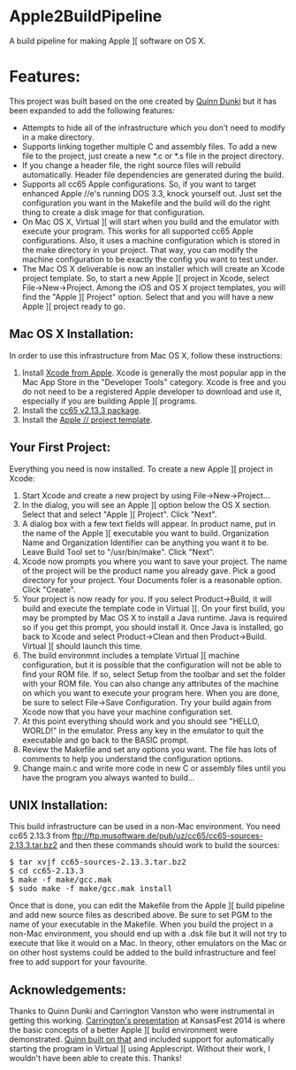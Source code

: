 Apple2BuildPipeline
===================

A build pipeline for making Apple \]\[ software on OS X.

Features:
=========

This project was built based on the one created by [Quinn Dunki](http://quinndunki.com/blondihacks/?p=1904) but it has been expanded to add the following features:

   * Attempts to hide all of the infrastructure which you don't need to modify in a make directory.
   * Supports linking together multiple C and assembly files.  To add a new file to the project, just create a new *.c or *.s file in the project directory.
   * If you change a header file, the right source files will rebuild automatically.  Header file dependencies are generated during the build.
   * Supports all cc65 Apple configurations.  So, if you want to target enhanced Apple //e's running DOS 3.3, knock yourself out.  Just set the configuration you want in the Makefile and the build will do the right thing to create a disk image for that configuration.
   * On Mac OS X, Virtual \]\[ will start when you build and the emulator with execute your program.  This works for all supported cc65 Apple configurations.  Also, it uses a machine configuration which is stored in the make directory in your project.  That way, you can modify the machine configuration to be exactly the config you want to test under.
   * The Mac OS X deliverable is now an installer which will create an Xcode project template.  So, to start a new Apple \]\[ project in Xcode, select File->New->Project.  Among the iOS and OS X project templates, you will find the "Apple \]\[ Project" option.  Select that and you will have a new Apple \]\[ project ready to go.

Mac OS X Installation:
----------------------

In order to use this infrastructure from Mac OS X, follow these instructions:
   1. Install [Xcode from Apple](https://itunes.apple.com/us/app/xcode/id497799835?mt=12&uo=4).  Xcode is generally the most popular app in the Mac App Store in the "Developer Tools" category.  Xcode is free and you do not need to be a registered Apple developer to download and use it, especially if you are building Apple \]\[ programs.
   2. Install the [cc65 v2.13.3 package](https://github.com/jeremysrand/Apple2BuildPipeline/releases/download/1.0/cc65.2.13.3.pkg).
   4. Install the [Apple // project template](https://github.com/jeremysrand/Apple2BuildPipeline/releases/download/1.0/Apple.XCode.Template.pkg).

Your First Project:
-------------------

Everything you need is now installed.  To create a new Apple \]\[ project in Xcode:
   1. Start Xcode and create a new project by using File->New->Project...
   2. In the dialog, you will see an Apple \]\[ option below the OS X section.  Select that and select "Apple \]\[ Project".  Click "Next".
   3. A dialog box with a few text fields will appear.  In product name, put in the name of the Apple \]\[ executable you want to build.  Organization Name and Organization Identifier can be anything you want it to be.  Leave Build Tool set to "/usr/bin/make".  Click "Next".
   4. Xcode now prompts you where you want to save your project.  The name of the project will be the product name you already gave.  Pick a good directory for your project.  Your Documents foler is a reasonable option.  Click "Create".
   5. Your project is now ready for you.  If you select Product->Build, it will build and execute the template code in Virtual \]\[.  On your first build, you may be prompted by Mac OS X to install a Java runtime.  Java is required so if you get this prompt, you should install it.  Once Java is installed, go back to Xcode and select Product->Clean and then Product->Build.  Virtual \]\[ should launch this time.
   6. The build environmnt includes a template Virtual \]\[ machine configuration, but it is possible that the configuration will not be able to find your ROM file.  If so, select Setup from the toolbar and set the folder with your ROM file.  You can also change any attributes of the machine on which you want to execute your program here.  When you are done, be sure to select File->Save Configuration.  Try your build again from Xcode now that you have your machine configuration set.
   7. At this point everything should work and you should see "HELLO, WORLD!" in the emulator.  Press any key in the emulator to quit the executable and go back to the BASIC prompt.
   8. Review the Makefile and set any options you want.  The file has lots of comments to help you understand the configuration options.
   9. Change main.c and write more code in new C or assembly files until you have the program you always wanted to build...

UNIX Installation:
------------------

This build infrastructure can be used in a non-Mac environment.  You need cc65 2.13.3 from ftp://ftp.musoftware.de/pub/uz/cc65/cc65-sources-2.13.3.tar.bz2 and then these commands should work to build the sources:

<pre>
$ tar xvjf cc65-sources-2.13.3.tar.bz2
$ cd cc65-2.13.3
$ make -f make/gcc.mak
$ sudo make -f make/gcc.mak install
</pre>

Once that is done, you can edit the Makefile from the Apple \]\[ build pipeline and add new source files as described above.  Be sure to set PGM to the name of your executable in the Makefile.  When you build the project in a non-Mac environment, you should end up with a .dsk file but it will not try to execute that like it would on a Mac.  In theory, other emulators on the Mac or on other host systems could be added to the build infrastructure and feel free to add support for your favourite.

Acknowledgements:
-----------------

Thanks to Quinn Dunki and Carrington Vanston who were instrumental in getting this working.  [Carrington's presentation](http://monsterfeet.com/kfest/) at KansasFest 2014 is where the basic concepts of a better Apple \]\[ build environment were demonstrated.  [Quinn built on that](http://quinndunki.com/blondihacks/?p=1904) and included support for automatically starting the program in Virtual \]\[ using Applescript.  Without their work, I wouldn't have been able to create this.  Thanks!
